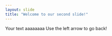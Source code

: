 ```yaml
---
layout: slide
title: "Welcome to our second slide!"
---
```

Your text aaaaaaaa
Use the left arrow to go back!
